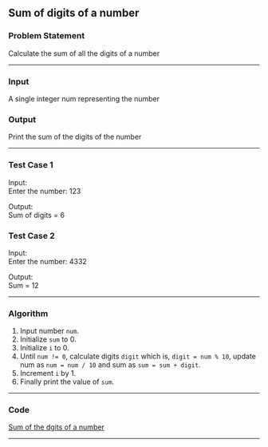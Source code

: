 ## Sum of digits of a number

### Problem Statement
Calculate the sum of all the digits of a number

---

### Input
A single integer num representing the number

### Output 
Print the sum of the digits of the number

---

### Test Case 1
Input: <br>
Enter the number: 123 <br>

Output: <br>
Sum of digits = 6 <br>

### Test Case 2
Input: <br>
Enter the number: 4332 <br>

Output: <br>
Sum = 12 <br>

---

### Algorithm 
1. Input number `num`.
2. Initialize `sum` to 0. 
3. Initialize `i` to 0. 
4. Until `num != 0`, calculate digits `digit` which is, `digit = num % 10`, update num as `num = num / 10` and sum as `sum = sum + digit`.
5. Increment `i` by 1.
6. Finally print the value of `sum`.

---

### Code

[Sum of the dgits of a number](sum_of_digits.c)

---